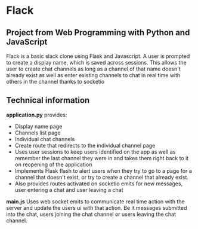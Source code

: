 # Flack

## Project from Web Programming with Python and JavaScript

Flack is a basic slack clone using Flask and Javascript. A user is prompted to create a display name, which is saved across sessions. This allows the user to create chat channels as long as a channel of that name doesn't already exist as well as enter existing channels to chat in real time with others in the channel thanks to socketio

## Technical information

**application.py** provides:
* Display name page
* Channels list page
* Individual chat channels
* Create route that redirects to the individual channel page
* Uses user sessions to keep users identified on the app as well as remember the last channel they were in and takes  them  right back to it on reopening of the application
* Implements Flask flash to alert users when they try to go to a page for a channel that doesn't exist, or try to create a channel that already exist.
* Also provides routes activated on socketio emits for new messages, user entering a chat and user leaving a chat

**main.js**
    Uses web socket emits to communicate real time action with the server and update the users ui with that action. Be it messages submitted into the chat, users joining the chat channel or users leaving the chat channel.


